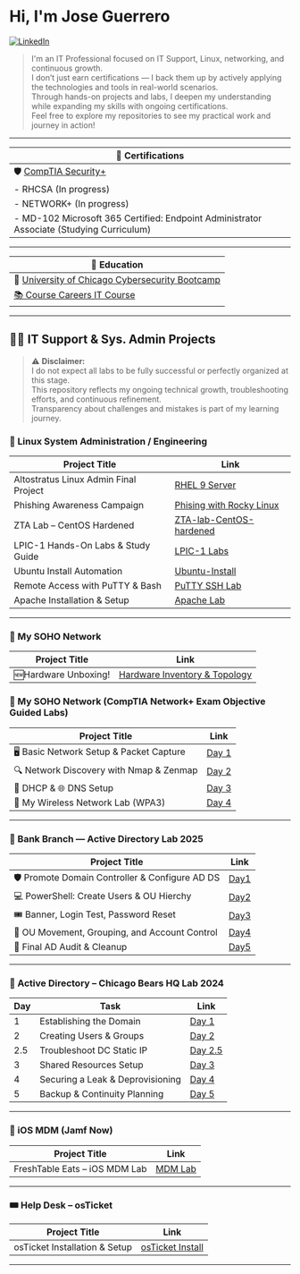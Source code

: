 # Hi, I'm Jose Guerrero

[![LinkedIn](https://img.shields.io/badge/LinkedIn-blue?style=for-the-badge&logo=linkedin&logoColor=white)](https://www.linkedin.com/in/joguerrero/)

> I'm an IT Professional focused on IT Support, Linux, networking, and continuous growth.  
> I don’t just earn certifications — I back them up by actively applying the technologies and tools in real-world scenarios.  
> Through hands-on projects and labs, I deepen my understanding while expanding my skills with ongoing certifications.  
> Feel free to explore my repositories to see my practical work and journey in action!


---

| 📜 **Certifications**                              |
|---------------------------------------------------|
| 🛡️ [CompTIA Security+](https://www.credly.com/badges/9678f89d-5ba9-4d57-8190-42ead314d0e8/public_url) |
| - RHCSA (In progress)                            |
| - NETWORK+ (In progress)                          |
| - MD-102 Microsoft 365 Certified: Endpoint Administrator Associate (Studying Curriculum) |

---

| 🏫 **Education**                                                                                 |
|------------------------------------------------------------------------------------------------|
| 📖 [University of Chicago Cybersecurity Bootcamp](https://api.accredible.com/v1/auth/invite?code=35e53e09a9edc315ec86&credential_id=310bfba5-0ffc-4fa6-9e8c-adb7f61fb82b&url=https%3A%2F%2Fcredentials.professional.uchicago.edu%2F310bfba5-0ffc-4fa6-9e8c-adb7f61fb82b&ident=3a4a094f-62f5-46ea-97a5-88df8c6fee68/)  |
| [📚 Course Careers IT Course](https://coursecareers.com/courses/it-course/4a533448-6e09-4f1e-9725-2ba8e7a1cc51)   |                                                        

---

## 👨‍💻 IT Support & Sys. Admin Projects

> ⚠️ **Disclaimer:**  
> I do not expect all labs to be fully successful or perfectly organized at this stage.  
> This repository reflects my ongoing technical growth, troubleshooting efforts, and continuous refinement.  
> Transparency about challenges and mistakes is part of my learning journey.

### 🐧 Linux System Administration / Engineering

| Project Title | Link |
|---------------|------|
| Altostratus Linux Admin Final Project  | [RHEL 9 Server](https://github.com/Jose01000111/rhel9-internal-webserver.git)
| Phishing Awareness Campaign | [Phising with Rocky Linux](https://github.com/Jose01000111/-Phishing-Awareness-Lab-.git) |
| ZTA Lab – CentOS Hardened | [ZTA-lab-CentOS-hardened](https://github.com/Jose01000111/ZTA-lab-ubuntu-hardened.git) |
| LPIC-1 Hands-On Labs & Study Guide | [LPIC-1 Labs](https://github.com/Jose01000111/Lab-StudyGuide-LPIC-1Hands-On-Labs.git) |
| Ubuntu Install Automation | [Ubuntu-Install](https://github.com/Jose01000111/Ubuntu-Install) |
| Remote Access with PuTTY & Bash | [PuTTY SSH Lab](https://github.com/Jose01000111/Putty-SSH-Lab.git) |
| Apache Installation & Setup | [Apache Lab](https://github.com/Jose01000111/Apache-Installation-Setup-Lab.git) |
---

### 🧰 My SOHO Network 

| Project Title                                       | Link    |
|----------------------------------------------------|---------|
|🆕Hardware Unboxing! | [Hardware Inventory & Topology](https://github.com/Jose01000111/MY-SOHO-NETWORK.git)  | 

### 🧰 My SOHO Network (CompTIA Network+ Exam Objective Guided Labs)

| Project Title                                       | Link    |
|----------------------------------------------------|---------|
|🖥️ Basic Network Setup & Packet Capture| [Day 1](https://github.com/Jose01000111/Basic-Network-Setup-Packet-Capture.git) |
|🔍 Network Discovery with Nmap & Zenmap | [Day 2](https://github.com/Jose01000111/Network-Discovery-with-Nmap-Zenmap.git) |
|🧮 DHCP & 🌐 DNS Setup | [Day 3](https://github.com/Jose01000111/-DHCP-DNS-Setup.git) |
|📶 My Wireless Network Lab (WPA3) |[Day 4](https://github.com/Jose01000111/Day-4-My-Wireless-Network-Lab-WPA3-.git) |
---

### 🏦 Bank Branch — Active Directory Lab 2025

| Project Title                                       | Link    |
|----------------------------------------------------|---------|
| 🛡️ Promote Domain Controller & Configure AD DS            | [Day1](https://github.com/Jose01000111/Day-1-Domain-Controller-Setup.git) |
| 💻 PowerShell: Create Users & OU Hierchy      | [Day2](https://github.com/Jose01000111/Day-2-AD-Structure-User-Creation.git) |
| 🎟️ Banner, Login Test, Password Reset      | [Day3](https://github.com/Jose01000111/Day-3-Banner-Login-Test-Password-Reset.git) |
| 📁 OU Movement, Grouping, and Account Control       | [Day4](https://github.com/Jose01000111/Day-4-Active-Directory-Management-OU-Movement-Grouping-and-Account-Control.git) |
| 🧠 Final AD Audit & Cleanup      | [Day5](https://github.com/Jose01000111/Day-5-Final-AD-Audit-Cleanup.git) |


---

### 🐻 Active Directory – Chicago Bears HQ Lab 2024

| Day | Task | Link |
|-----|------|------|
| 1 | Establishing the Domain | [Day 1](https://github.com/Jose01000111/Day-1-Establishing-the-Active-Directory-Domain.git) |
| 2 | Creating Users & Groups | [Day 2](https://github.com/Jose01000111/Day-2-Creating-User-Accounts-and-Groups.git) |
| 2.5 | Troubleshoot DC Static IP | [Day 2.5](https://github.com/Jose01000111/troubleshoot-dc-static-ip.git) |
| 3 | Shared Resources Setup | [Day 3](https://github.com/Jose01000111/Day-3-Setting-Up-Shared-Resources.git) |
| 4 | Securing a Leak & Deprovisioning | [Day 4](https://github.com/Jose01000111/Day-4-Securing-a-Leak-and-Deprovisioning.git) |
| 5 | Backup & Continuity Planning | [Day 5](https://github.com/Jose01000111/Day-5-Backup-and-Continuity.git) |

---

### 📲 iOS MDM (Jamf Now)

| Project Title | Link |
|---------------|------|
| FreshTable Eats – iOS MDM Lab | [MDM Lab](https://github.com/Jose01000111/iOS-MDM-Lab-Jamf-Now-.git) |

---

### 🎟️ Help Desk – osTicket

| Project Title | Link |
|---------------|------|
| osTicket Installation & Setup | [osTicket Install](https://github.com/Jose01000111/osTicket-Install.git) |

---

